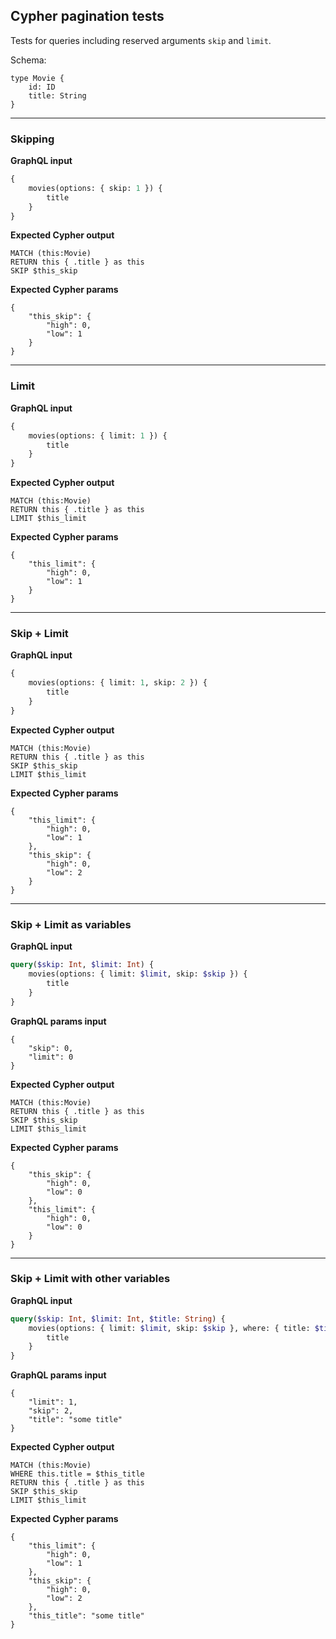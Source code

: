 ## Cypher pagination tests

Tests for queries including reserved arguments `skip` and `limit`.

Schema:

```schema
type Movie {
    id: ID
    title: String
}
```

---

### Skipping

**GraphQL input**

```graphql
{
    movies(options: { skip: 1 }) {
        title
    }
}
```

**Expected Cypher output**

```cypher
MATCH (this:Movie)
RETURN this { .title } as this
SKIP $this_skip
```

**Expected Cypher params**

```cypher-params
{
    "this_skip": {
        "high": 0,
        "low": 1
    }
}
```

---

### Limit

**GraphQL input**

```graphql
{
    movies(options: { limit: 1 }) {
        title
    }
}
```

**Expected Cypher output**

```cypher
MATCH (this:Movie)
RETURN this { .title } as this
LIMIT $this_limit
```

**Expected Cypher params**

```cypher-params
{
    "this_limit": {
        "high": 0,
        "low": 1
    }
}
```

---

### Skip + Limit

**GraphQL input**

```graphql
{
    movies(options: { limit: 1, skip: 2 }) {
        title
    }
}
```

**Expected Cypher output**

```cypher
MATCH (this:Movie)
RETURN this { .title } as this
SKIP $this_skip
LIMIT $this_limit
```

**Expected Cypher params**

```cypher-params
{
    "this_limit": {
        "high": 0,
        "low": 1
    },
    "this_skip": {
        "high": 0,
        "low": 2
    }
}
```

---

### Skip + Limit as variables

**GraphQL input**

```graphql
query($skip: Int, $limit: Int) {
    movies(options: { limit: $limit, skip: $skip }) {
        title
    }
}
```

**GraphQL params input**

```graphql-params
{
    "skip": 0,
    "limit": 0
}
```

**Expected Cypher output**

```cypher
MATCH (this:Movie)
RETURN this { .title } as this
SKIP $this_skip
LIMIT $this_limit
```

**Expected Cypher params**

```cypher-params
{
    "this_skip": {
        "high": 0,
        "low": 0
    },
    "this_limit": {
        "high": 0,
        "low": 0
    }
}
```

---

### Skip + Limit with other variables

**GraphQL input**

```graphql
query($skip: Int, $limit: Int, $title: String) {
    movies(options: { limit: $limit, skip: $skip }, where: { title: $title }) {
        title
    }
}
```

**GraphQL params input**

```graphql-params
{
    "limit": 1,
    "skip": 2,
    "title": "some title"
}
```

**Expected Cypher output**

```cypher
MATCH (this:Movie)
WHERE this.title = $this_title
RETURN this { .title } as this
SKIP $this_skip
LIMIT $this_limit
```

**Expected Cypher params**

```cypher-params
{
    "this_limit": {
        "high": 0,
        "low": 1
    },
    "this_skip": {
        "high": 0,
        "low": 2
    },
    "this_title": "some title"
}
```
